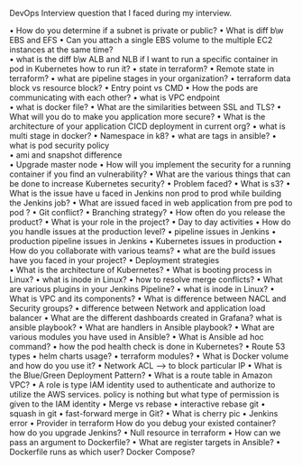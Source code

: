 DevOps Interview question that I faced during my interview.

•	How do you determine if a subnet is private or public? 
•	What is diff b\w EBS and EFS
•	Can you attach a single EBS volume to the multiple EC2 instances at the same time?  
•	what is the diff b\w ALB and NLB 
        if I want to run a specific container in pod in Kubernetes how to run it?
•	state in terraform?
•	Remote state in terraform?
•	what are pipeline stages in your organization?
•	terraform data block vs resource block?
•	Entry point vs CMD
•	How the pods are communicating with each other?
•	what is VPC endpoint  
•	what is docker file?
•	What are the similarities between SSL and TLS?
•	What will you do to make you application more secure?
•	What is the architecture of your application CICD deployment in current org?
•	what is multi stage in docker?
•	Namespace in k8?
•	what are tags in ansible?
•	what is pod security policy  
•	ami and snapshot difference  
•	Upgrade master node
•	How will you implement the security for a running container if you find an vulnerability?
•	What are the various things that can be done to increase Kubernetes security?
•	Problem faced?
•	What is s3? 
•	What is the issue have u faced in Jenkins non prod to prod while building the Jenkins job?
•	What are issued faced in web application from pre pod to pod ?
•	Git conflict?
•	Branching strategy?
•	How often do you release the product?
•	What is your role in the project?
•	Day to day activities
•	How do you handle issues at the production level?
•	pipeline issues in Jenkins
•	production pipeline issues in Jenkins
•	Kubernetes issues in production
•	How do you collaborate with various teams?
•	what are the build issues have you faced in your project?
•	Deployment strategies  
•	What is the architecture of Kubernetes?
•	What is booting process in Linux?
•	what is inode in Linux?
•	how to resolve merge conflicts?
•	What are various plugins in your Jenkins Pipeline?
•	what is inode in Linux?
•	What is VPC and its components?
•	What is difference between NACL and Security groups?
•	difference between Network and application load balancer
•	What are the different dashboards created in Grafana?
what is ansible playbook?
•	What are handlers in Ansible playbook?
•	What are various modules you have used in Ansible?
•	What is Ansible ad hoc command?
•	how the pod health check is done in Kubernetes?
•	Route 53 types 
•	helm charts usage?
•	terraform modules?
•	What is Docker volume and how do you use it?
•	Network ACL --> to block particular IP 
•	What is the Blue/Green Deployment Pattern?
•	What is a route table in Amazon VPC?
•	A role is type IAM identity used to authenticate and authorize to utilize the AWS services.
policy is nothing but what type of permission is given to the IAM identity
•	Merge vs rebase 
•	interactive rebase git
•	squash in git
•	fast-forward merge in Git?
•	What is cherry pic
•	Jenkins error
•	Provider in terraform 
How do you debug your existed container?
how do you upgrade Jenkins?
•	Null resource in terraform 
•	How can we pass an argument to Dockerfile?
•	What are register targets in Ansible?
•	Dockerfile runs as which user?
Docker Compose?


